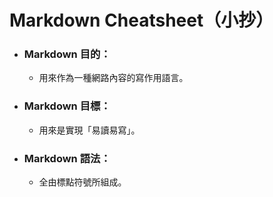 # Markdown Cheatsheet（小抄）

- ### Markdown **目的**：
   - 用來作為一種網路內容的寫作用語言。
- ### Markdown **目標**：
   - 用來是實現「易讀易寫」。
- ### Markdown **語法**：
   - 全由標點符號所組成。
